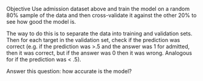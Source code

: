 Objective
Use admission dataset above and train the model on a random 80% sample of the data and then cross-validate it against the other 20% to see how good the model is.

The way to do this is to separate the data into training and validation sets. Then for each target in the validation set, check if the prediction was correct (e.g. if the prediction was >.5 and the answer was 1 for admitted, then it was correct, but if the answer was 0 then it was wrong. Analogous for if the prediction was < .5).

Answer this question: how accurate is the model?
